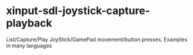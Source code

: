 # xinput-sdl-joystick-capture-playback
List/Capture/Play JoyStick/GamePad movement/button presses.  Examples in many languages
